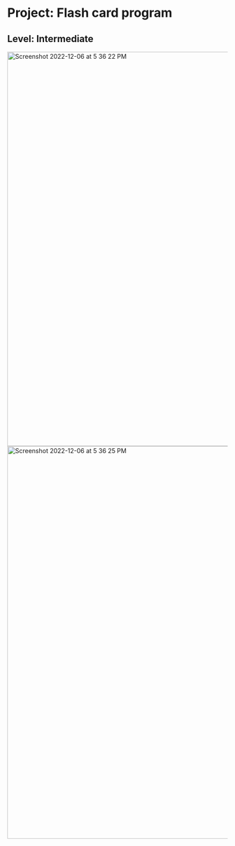 # Project: Flash card program


## Level:  Intermediate



<img width="901" alt="Screenshot 2022-12-06 at 5 36 22 PM" src="https://user-images.githubusercontent.com/81766272/206039217-e1f52d9f-e4a3-447b-b4e1-6c0d562e8c9b.png">


<img width="897" alt="Screenshot 2022-12-06 at 5 36 25 PM" src="https://user-images.githubusercontent.com/81766272/206039229-46ee3072-d981-49c5-b33b-a7aae8c07b69.png">
